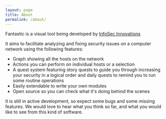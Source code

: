 ```yaml
---
layout: page
title: About
permalink: /about/
---
```


Fantastic is a visual tool being developed by [InfoSec Innovations](https://www.infosecinnovations.com/)

It aims to facilitate analyzing and fixing security issues on a computer network using the following features:
- Graph showing all the hosts on the network
- Actions you can perform on individual hosts or a selection
- A quest system featuring story quests to guide you through increasing your security in a logical order and daily quests to remind you to run some routine operations
- Easily extendable to write your own modules
- Open source so you can check what it's doing behind the scenes

It is still in active development, so expect some bugs and some missing features. We would love to hear what you think so far, and what you would like to see from this kind of software.
